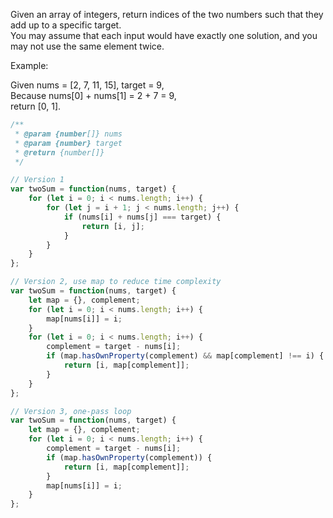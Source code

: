 Given an array of integers, return indices of the two numbers such that they add up to a specific target.  
You may assume that each input would have exactly one solution, and you may not use the same element twice.  

Example:  

Given nums = \[2, 7, 11, 15\], target = 9,  
Because nums\[0\] + nums\[1\] = 2 + 7 = 9,  
return \[0, 1\].  

```javascript
/**
 * @param {number[]} nums
 * @param {number} target
 * @return {number[]}
 */

// Version 1
var twoSum = function(nums, target) {
    for (let i = 0; i < nums.length; i++) {
        for (let j = i + 1; j < nums.length; j++) {
            if (nums[i] + nums[j] === target) {
                return [i, j];
            }
        }
    }
};

// Version 2, use map to reduce time complexity
var twoSum = function(nums, target) {
    let map = {}, complement;
    for (let i = 0; i < nums.length; i++) {
        map[nums[i]] = i;
    }
    for (let i = 0; i < nums.length; i++) {
        complement = target - nums[i];
        if (map.hasOwnProperty(complement) && map[complement] !== i) {
            return [i, map[complement]];
        }
    }
};

// Version 3, one-pass loop
var twoSum = function(nums, target) {
    let map = {}, complement;
    for (let i = 0; i < nums.length; i++) {
        complement = target - nums[i];
        if (map.hasOwnProperty(complement)) {
            return [i, map[complement]];
        }
        map[nums[i]] = i;
    }
};
```

